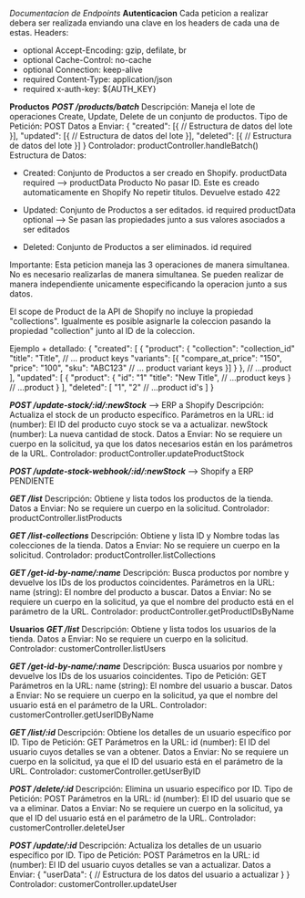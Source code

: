 *Documentacion de Endpoints*
**Autenticacion**
Cada peticion a realizar debera ser realizada enviando una clave en los headers de cada una de estas. 
Headers: 
- optional Accept-Encoding: gzip, defilate, br
- optional Cache-Control: no-cache
- optional Connection: keep-alive
- required Content-Type: application/json
- required x-auth-key: ${AUTH_KEY}

**Productos**
***POST /products/batch***
Descripción: Maneja el lote de operaciones Create, Update, Delete de un conjunto de productos. 
Tipo de Petición: POST
Datos a Enviar:
{
  "created": [{
    // Estructura de datos del lote
  }],
  "updated": [{
    // Estructura de datos del lote
  }],
  "deleted": [{
    // Estructura de datos del lote
  }]
}
Controlador: productController.handleBatch()
Estructura de Datos: 
- Created: Conjunto de Productos a ser creado en Shopify. 
productData required --> productData Producto
No pasar ID. Este es creado automaticamente en Shopify
No repetir titulos. Devuelve estado 422

- Updated: Conjunto de Productos a ser editados. 
id required
productData optional --> Se pasan las propiedades junto a sus valores asociados a ser editados

- Deleted: Conjunto de Productos a ser eliminados. 
id required

Importante: Esta peticion maneja las 3 operaciones de manera simultanea. No es necesario realizarlas de manera simultanea. Se pueden realizar de manera independiente unicamente especificando la operacion junto a sus datos. 

El scope de Product de la API de Shopify no incluye la propiedad "collections". Igualmente es posible asignarle la coleccion pasando la propiedad "collection" junto al ID de la coleccion. 

Ejemplo + detallado:
{
  "created": [
    {
      "product": {
        "collection": "collection_id"
        "title": "Title",
        // ... product keys
        "variants": [{
          "compare_at_price": "150",
          "price": "100",
          "sku": "ABC123"
          // ... product variant keys
        }]
      }
    },
    //  ...product
  ],
    "updated": [
      {
        "product": {
          "id": "1"
          "title": "New Title",
          // ...product keys
        }
        // ...product
      }
    ],
    "deleted": [
      "1",
      "2"
      // ...product id's
    ]
}
  
***POST /update-stock/:id/:newStock*** --> ERP a Shopify
Descripción: Actualiza el stock de un producto específico.
Parámetros en la URL:
id (number): El ID del producto cuyo stock se va a actualizar.
newStock (number): La nueva cantidad de stock.
Datos a Enviar: No se requiere un cuerpo en la solicitud, ya que los datos necesarios están en los parámetros de la URL.
Controlador: productController.updateProductStock

***POST /update-stock-webhook/:id/:newStock*** --> Shopify a ERP
PENDIENTE

***GET /list***
Descripción: Obtiene y lista todos los productos de la tienda.
Datos a Enviar: No se requiere un cuerpo en la solicitud.
Controlador: productController.listProducts

***GET /list-collections***
Descripción: Obtiene y lista ID y Nombre todas las colecciones de la tienda. 
Datos a Enviar: No se requiere un cuerpo en la solicitud.
Controlador: productController.listCollections

***GET /get-id-by-name/:name***
Descripción: Busca productos por nombre y devuelve los IDs de los productos coincidentes.
Parámetros en la URL: 
name (string): El nombre del producto a buscar.
Datos a Enviar: No se requiere un cuerpo en la solicitud, ya que el nombre del producto está en el parámetro de la URL.
Controlador: productController.getProductIDsByName

**Usuarios**
***GET /list***
Descripción: Obtiene y lista todos los usuarios de la tienda.
Datos a Enviar: No se requiere un cuerpo en la solicitud.
Controlador: customerController.listUsers

***GET /get-id-by-name/:name***
Descripción: Busca usuarios por nombre y devuelve los IDs de los usuarios coincidentes.
Tipo de Petición: GET
Parámetros en la URL:
name (string): El nombre del usuario a buscar.
Datos a Enviar: No se requiere un cuerpo en la solicitud, ya que el nombre del usuario está en el parámetro de la URL.
Controlador: customerController.getUserIDByName

***GET /list/:id***
Descripción: Obtiene los detalles de un usuario específico por ID.
Tipo de Petición: GET
Parámetros en la URL:
id (number): El ID del usuario cuyos detalles se van a obtener.
Datos a Enviar: No se requiere un cuerpo en la solicitud, ya que el ID del usuario está en el parámetro de la URL.
Controlador: customerController.getUserByID

***POST /delete/:id***
Descripción: Elimina un usuario específico por ID.
Tipo de Petición: POST
Parámetros en la URL:
id (number): El ID del usuario que se va a eliminar.
Datos a Enviar: No se requiere un cuerpo en la solicitud, ya que el ID del usuario está en el parámetro de la URL.
Controlador: customerController.deleteUser

***POST /update/:id***
Descripción: Actualiza los detalles de un usuario específico por ID.
Tipo de Petición: POST
Parámetros en la URL:
id (number): El ID del usuario cuyos detalles se van a actualizar.
Datos a Enviar:
{
  "userData": {
    // Estructura de los datos del usuario a actualizar
  }
}
Controlador: customerController.updateUser


